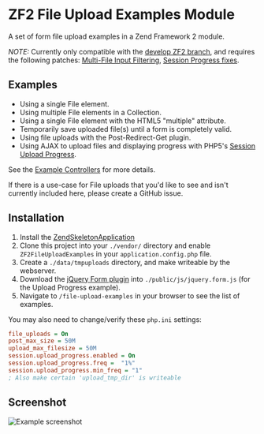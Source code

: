 ZF2 File Upload Examples Module
===============================

A set of form file upload examples in a Zend Framework 2 module.

*NOTE:* Currently only compatible with the [develop ZF2 branch](https://github.com/zendframework/zf2/tree/develop),
and requires the following patches:
[Multi-File Input Filtering](https://github.com/zendframework/zf2/pull/3010),
[Session Progress fixes](https://github.com/zendframework/zf2/pull/3058).


Examples
--------

* Using a single File element.
* Using multiple File elements in a Collection.
* Using a single File element with the HTML5 "multiple" attribute.
* Temporarily save uploaded file(s) until a form is completely valid.
* Using file uploads with the Post-Redirect-Get plugin.
* Using AJAX to upload files and displaying progress with PHP5's [Session Upload Progress](http://www.php.net/manual/en/session.upload-progress.php).

See the [Example Controllers](https://github.com/cgmartin/ZF2FileUploadExamples/tree/master/src/ZF2FileUploadExamples/Controller) for more details.

If there is a use-case for File uploads that you'd like to see and isn't currently included here,
please create a GitHub issue.


Installation
------------

1. Install the [ZendSkeletonApplication](https://github.com/zendframework/ZendSkeletonApplication)
2. Clone this project into your `./vendor/` directory and enable `ZF2FileUploadExamples` in your
   `application.config.php` file.
3. Create a `./data/tmpuploads` directory, and make writeable by the webserver.
4. Download the [jQuery Form plugin](https://github.com/malsup/form) into
   `./public/js/jquery.form.js` (for the Upload Progress example).
4. Navigate to `/file-upload-examples` in your browser to see the list of examples.

You may also need to change/verify these `php.ini` settings:
```ini
file_uploads = On
post_max_size = 50M
upload_max_filesize = 50M
session.upload_progress.enabled = On
session.upload_progress.freq =  "1%"
session.upload_progress.min_freq = "1"
; Also make certain 'upload_tmp_dir' is writeable
```


Screenshot
----------
![Example screenshot](http://grab.by/hKOu)